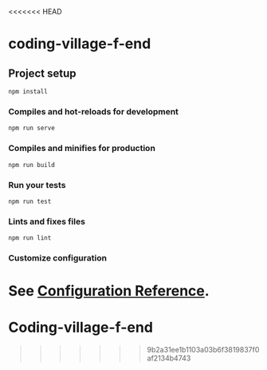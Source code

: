 <<<<<<< HEAD
# coding-village-f-end

## Project setup
```
npm install
```

### Compiles and hot-reloads for development
```
npm run serve
```

### Compiles and minifies for production
```
npm run build
```

### Run your tests
```
npm run test
```

### Lints and fixes files
```
npm run lint
```

### Customize configuration
See [Configuration Reference](https://cli.vuejs.org/config/).
=======
# Coding-village-f-end
>>>>>>> 9b2a31ee1b1103a03b6f3819837f0af2134b4743
